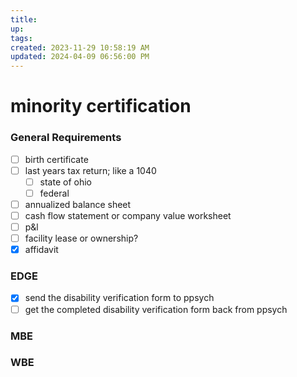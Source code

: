 ```yaml
---
title:
up: 
tags: 
created: 2023-11-29 10:58:19 AM
updated: 2024-04-09 06:56:00 PM
---
```

# minority certification
### General Requirements 
- [ ] birth certificate 
- [ ] last years tax return; like a 1040 
	- [ ] state of ohio
	- [ ] federal 
- [ ] annualized balance sheet 
- [ ] cash flow statement or company value worksheet 
- [ ] p&l
- [ ] facility lease or ownership? 
- [x] affidavit
### EDGE  
- [x] send the disability verification form to ppsych  
- [ ] get the completed disability verification form back from ppsych 

### MBE 

### WBE 
